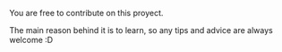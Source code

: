  You are free to contribute on this proyect.
 
The main reason behind it is to learn, so any tips and advice are always welcome :D
